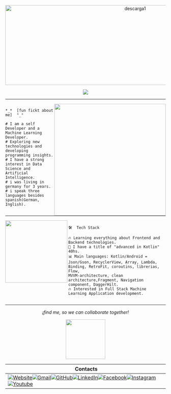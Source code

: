 <p align="center">
<img width="800" height="250" alt="descarga1" src="https://github.com/user-attachments/assets/7f564319-33af-4a78-8e42-c4c099811282" />

  
  <p align="center">
  <a href="https://github.com/DenverCoder1/readme-typing-svg"><img src="https://readme-typing-svg.herokuapp.com?lines=Computer+Development+Student;Mobile+Developer;kotlin+Enthusiastic;Always%20learning%20new%20things&center=true&width=380&height=45"></a>
</p>

----

<img  align="right" width="350" src="https://github.com/user-attachments/assets/b5a5a484-9e13-4408-b43a-97b0cec04b45" />

 ```

 *_*  [fun fickt about me]  °_°

 # I am a self Developer and a Machine Learning Developer.
 # Exploring new technologies and developing programming insights.
 # I have a strong interest in Data Science and Artificial Intelligence.
 # i was living in germany for 3 years.
 # i speak three languages besides spanish(German, Inglish).


```
<hr>

<img  align="left" width="195" src="https://github.com/user-attachments/assets/7c8a4748-ea52-4c01-a422-c0a678517c54" width="50%" align="right" />

 ```

🛠  Tech Stack

🔥 Learning everything about Frontend and Backend technologies.
🤖 I have a title of "advanced in Kotlin" 40hs.
📊 Main languages: Kotlin/Android = Json/Gson, RecyclerView, Array, Lambda, Binding, RetroFit, coroutins, librerias, Flow,
MVVM-architecture, clean architecture,Fragment, Navigation component, DaggerHilt.
🔥 Interested in Full Stack Machine Learning Application development.


```
<hr> 

<div align="Center">


*¡find me, so we can collaborate together!*

  
<img width="124" height="124" src="https://github.com/user-attachments/assets/2b8772ba-b4a1-4f0a-8d8f-1f487e6f72d5" />
  

|‎ ‎ ‎ ‎ Contacts‎ ‎ ‎ ‎ |
| ----------|
| <a href="https://.web.app/"><img src="https://img.icons8.com/bubbles/50/000000/web.png" alt="Website"/></a><a href="mailto:cartageno888@gmail.com"><img src="https://img.icons8.com/bubbles/50/000000/gmail.png" alt="Gmail"/></a><a href="https://github.com/"><img src="https://img.icons8.com/bubbles/50/000000/github.png" alt="GitHub"/></a><a href="https://linkedin.com/in/marco-cartageno-35477a308"><img src="https://img.icons8.com/bubbles/50/000000/linkedin.png" alt="LinkedIn"/></a><a href="https://www.facebook.com/.77"><img src="https://img.icons8.com/bubbles/50/000000/facebook-new.png" alt="Facebook"/></a><a href="https://instagram.com/candyyyy__18"><img src="https://img.icons8.com/bubbles/50/000000/instagram.png" alt="Instagram"/></a><a href="https://www.discord.com/channel/marcol12_44688"><img src="https://img.icons8.com/bubbles/50/000000/discord.png" alt="Youtube"/></a>|
</div>
